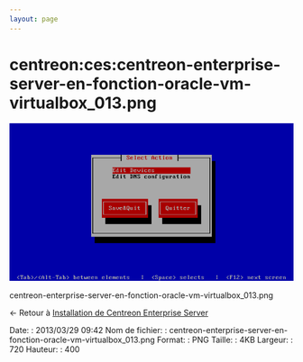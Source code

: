 ```yaml
---
layout: page
---
```


centreon:ces:centreon-enterprise-server-en-fonction-oracle-vm-virtualbox\_013.png
=================================================================================

[![centreon-enterprise-server-en-fonction-oracle-vm-virtualbox\_013.png](../../../assets/media/centreon/ces/centreon-enterprise-server-en-fonction-oracle-vm-virtualbox_013.png@cache=&w=720&h=400 "centreon-enterprise-server-en-fonction-oracle-vm-virtualbox_013.png")](../../../assets/media/centreon/ces/centreon-enterprise-server-en-fonction-oracle-vm-virtualbox_013.png@cache= "Afficher le fichier original")

centreon-enterprise-server-en-fonction-oracle-vm-virtualbox\_013.png

← Retour à [Installation de Centreon Enterprise
Server](../../../centreon/centreon-enterprise-server.html "centreon:centreon-enterprise-server")

Date:
:   2013/03/29 09:42
Nom de fichier:
:   centreon-enterprise-server-en-fonction-oracle-vm-virtualbox\_013.png
Format:
:   PNG
Taille:
:   4KB
Largeur:
:   720
Hauteur:
:   400

